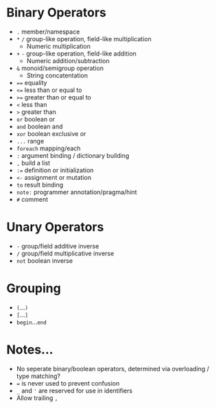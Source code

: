 # Binary Operators

* `.` member/namespace
* `*` `/` group-like operation, field-like multiplication
  * Numeric multiplication
* `+` `-` group-like operation, field-like addition
  * Numeric addition/subtraction
* `&` monoid/semigroup operation
  * String concatentation
* `==` equality
* `<=` less than or equal to
* `>=` greater than or equal to
* `<` less than
* `>` greater than
* `or` boolean or
* `and` boolean and
* `xor` boolean exclusive or
* `...` range 
* `foreach` mapping/each
* `:` argument binding / dictionary building
* `,` build a list
* `:=` definition or initialization
* `<-` assignment or mutation
* `to` result binding
* `note:` programmer annotation/pragma/hint
* `#` comment

# Unary Operators

* `-` group/field additive inverse
* `/` group/field multiplicative inverse
* `not` boolean inverse

# Grouping

* `(`...`)`
* `[`...`]`
* `begin`...`end`

# Notes...

* No seperate binary/boolean operators, determined via overloading / type matching?
* `=` is never used to prevent confusion
* `_` and `'` are reserved for use in identifiers
* Allow trailing `,`
